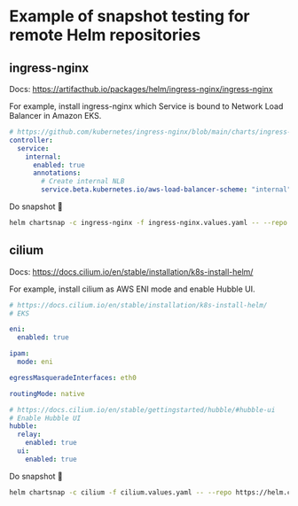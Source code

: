 # Example of snapshot testing for remote Helm repositories

## ingress-nginx

Docs: https://artifacthub.io/packages/helm/ingress-nginx/ingress-nginx

For example, install ingress-nginx which Service is bound to Network Load Balancer in Amazon EKS.

```yaml
# https://github.com/kubernetes/ingress-nginx/blob/main/charts/ingress-nginx/values.yaml#L518
controller:
  service:
    internal:
      enabled: true
      annotations:
        # Create internal NLB
        service.beta.kubernetes.io/aws-load-balancer-scheme: "internal"

```

Do snapshot 📸

```sh
helm chartsnap -c ingress-nginx -f ingress-nginx.values.yaml -- --repo https://kubernetes.github.io/ingress-nginx --namespace ingress-nginx
```

## cilium

Docs: https://docs.cilium.io/en/stable/installation/k8s-install-helm/

For example, install cilium as AWS ENI mode and enable Hubble UI.

```yaml
# https://docs.cilium.io/en/stable/installation/k8s-install-helm/
# EKS

eni:
  enabled: true

ipam:
  mode: eni

egressMasqueradeInterfaces: eth0

routingMode: native

# https://docs.cilium.io/en/stable/gettingstarted/hubble/#hubble-ui
# Enable Hubble UI
hubble:
  relay:
    enabled: true 
  ui:
    enabled: true
```

Do snapshot 📸

```sh
helm chartsnap -c cilium -f cilium.values.yaml -- --repo https://helm.cilium.io --namespace kube-system
```